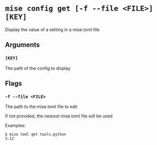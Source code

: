 # `mise config get [-f --file <FILE>] [KEY]`

Display the value of a setting in a mise.toml file

## Arguments

### `[KEY]`

The path of the config to display

## Flags

### `-f --file <FILE>`

The path to the mise.toml file to edit

If not provided, the nearest mise.toml file will be used

Examples:

    $ mise toml get tools.python
    3.12
